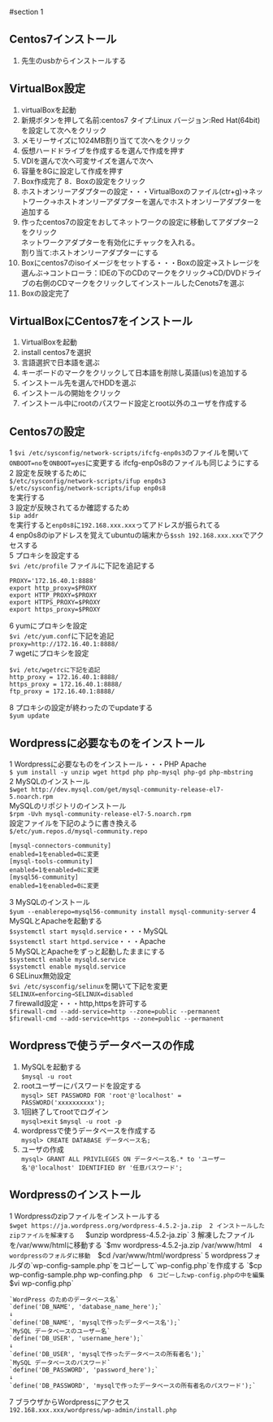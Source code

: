 #section 1

## Centos7インストール
1. 先生のusbからインストールする 

## VirtualBox設定
1. virtualBoxを起動
2. 新規ボタンを押して名前:centos7 タイプ:Linux バージョン:Red Hat(64bit)を設定して次へをクリック
3. メモリーサイズに1024MB割り当てて次へをクリック
4. 仮想ハードドライブを作成するを選んで作成を押す
5. VDIを選んで次へ可変サイズを選んで次へ
6. 容量を8Gに設定して作成を押す
7. Box作成完了
8．Boxの設定をクリック
9. ホストオンリーアダプターの設定・・・VirtualBoxのファイル(ctr+g)→ネットワーク→ホストオンリーアダプターを選んでホストオンリーアダプターを追加する
10. 作ったcentos7の設定をおしてネットワークの設定に移動してアダプター2をクリック  
    ネットワークアダプターを有効化にチャックを入れる。  
    割り当て:ホストオンリーアダプターにする
11. Boxにcentos7のisoイメージをセットする・・・Boxの設定→ストレージを選んぶ→コントローラ：IDEの下のCDのマークをクリック→CD/DVDドライブの右側のCDマークをクリックしてインストールしたCenots7を選ぶ
12. Boxの設定完了

## VirtualBoxにCentos7をインストール
1. VirtualBoxを起動
2. install centos7を選択
3. 言語選択で日本語を選ぶ
4. キーボードのマークをクリックして日本語を削除し英語(us)を追加する
5. インストール先を選んでHDDを選ぶ
6. インストールの開始をクリック
7. インストール中にrootのパスワード設定とroot以外のユーザを作成する

## Centos7の設定
  1 `$vi /etc/sysconfig/network-scripts/ifcfg-enp0s3`のファイルを開いて`ONBOOT=no`を`ONBOOT=yes`に変更する
ifcfg-enp0s8のファイルも同じようにする  
  2 設定を反映するために  
   `$/etc/sysconfig/network-scripts/ifup enp0s3`  
   `$/etc/sysconfig/network-scripts/ifup enp0s8`  
   を実行する  
  3 設定が反映されてるか確認するため  
   `$ip addr`  
   を実行すると`enp0s8`に`192.168.xxx.xxx`ってアドレスが振られてる  
  4 enp0s8のipアドレスを覚えてubuntuの端末から`$ssh 192.168.xxx.xxx`でアクセスする  
  5 プロキシを設定する  
   `$vi /etc/profile` ファイルに下記を追記する  

    PROXY='172.16.40.1:8888' 
    export http_proxy=$PROXY  
    export HTTP_PROXY=$PROXY  
    export HTTPS_PROXY=$PROXY  
    export https_proxy=$PROXY  

  6 yumにプロキシを設定  
   `$vi /etc/yum.conf`に下記を追記  
   `proxy=http://172.16.40.1:8888/`  
  7 wgetにプロキシを設定  

    $vi /etc/wgetrcに下記を追記  
    http_proxy = 172.16.40.1:8888/  
    https_proxy = 172.16.40.1:8888/  
    ftp_proxy = 172.16.40.1:8888/

  8 プロキシの設定が終わったのでupdateする  
   `$yum update`

## Wordpressに必要なものをインストール
  1 Wordpressに必要なものをインストール・・・PHP Apache  
   `$ yum install -y unzip wget httpd php php-mysql php-gd php-mbstring`  
  2 MySQLのインストール  
   `$wget http://dev.mysql.com/get/mysql-community-release-el7-5.noarch.rpm`  
   MySQLのリポジトリのインストール  
   `$rpm -Uvh mysql-community-release-el7-5.noarch.rpm`  
   設定ファイルを下記のように書き換える  
   `$/etc/yum.repos.d/mysql-community.repo`  

    [mysql-connectors-community]  
    enabled=1をenabled=0に変更  
    [mysql-tools-community]  
    enabled=1をenabled=0に変更  
    [mysql56-community]  
    enabled=1をenabled=0に変更  

  3 MySQLのインストール  
   `$yum --enablerepo=mysql56-community install mysql-community-server`
  4 MySQLとApacheを起動する  
   `$systemctl start mysqld.service`・・・MySQL  
   `$systemctl start httpd.service`・・・Apache  
  5 MySQLとApacheをずっと起動したままにする  
   `$systemctl enable mysqld.service`  
   `$systemctl enable mysqld.service`  
  6 SELinux無効設定  
   `$vi /etc/sysconfig/selinux`を開いて下記を変更  
   `SELINUX=enforcing→SELINUX=disabled`  
  7 firewalld設定・・・http,httpsを許可する  
   `$firewall-cmd --add-service=http --zone=public --permanent`  
   `$firewall-cmd --add-service=https --zone=public --permanent`  

## Wordpressで使うデータベースの作成
1. MySQLを起動する  
   `$mysql -u root`
2. rootユーザーにパスワードを設定する  
   `mysql> SET PASSWORD FOR 'root'@'localhost' = PASSWORD('xxxxxxxxxx');`
3. 1回終了してrootでログイン  
   `mysql>exit`
   `$mysql -u root -p`
4. wordpressで使うデータベースを作成する  
   `mysql> CREATE DATABASE データベース名;`  
5. ユーザの作成    
   `mysql> GRANT ALL PRIVILEGES ON データベース名.* to 'ユーザー名'@'localhost' IDENTIFIED BY '任意パスワード';`

## Wordpressのインストール
  1 Wordpressのzipファイルをインストールする  
   `$wget https://ja.wordpress.org/wordpress-4.5.2-ja.zip 
  2 インストールしたzipファイルを解凍する  
   `$unzip wordpress-4.5.2-ja.zip`  
  3 解凍したファイルを/var/www/htmlに移動する  
   `$mv wordpress-4.5.2-ja.zip /var/www/html`  
  4 wordpressのフォルダに移動  
   `$cd /var/www/html/wordpress`  
  5 wordpressフォルダの`wp-config-sample.php`をコピーして`wp-config.php`を作成する  
   `$cp wp-config-sample.php wp-confing.php`  
  6 コピーしたwp-config.phpの中を編集  
   `$vi wp-config.php`  

    `WordPress のためのデータベース名`   
    `define('DB_NAME', 'database_name_here');`  
    ↓  
    `define('DB_NAME', 'mysqlで作ったデータベース名');`  
    `MySQL データベースのユーザー名`  
    `define('DB_USER', 'username_here');`  
    ↓  
    `define('DB_USER', 'mysqlで作ったデータベースの所有者名');`  
    `MySQL データベースのパスワード`  
    `define('DB_PASSWORD', 'password_here');`  
    ↓  
    `define('DB_PASSWORD', 'mysqlで作ったデータベースの所有者名のパスワード');`

  7 ブラウザからWordpressにアクセス  
   `192.168.xxx.xxx/wordpress/wp-admin/install.php`
